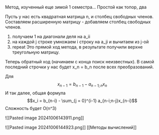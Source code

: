 Метод, изученный еще зимой 1 семестра... Простой как топор, два  

Пусть у нас есть квадратная матрица n, и столбец свободных членов. Составляем расширенную матрицу - добавляем столбец свободных членов.
1. получаем 1 на диагонали деля на a_ii
2. на каждой j строке умножаем i строку на a_ji и вычитаем из j-ой
3. repeat
Это прямой ход метода, в результате получили верхне треугольную матрицу. 

Теперь обратный ход (начинаем с конца поиск неизвестных). В самой последний строчки у нас будет x_n = b_n после всех преобразований.

Для $$x_{n-1} = b_{n-1} - a_{n-1;n}x_{n}$$ И так далее, общая формула 
$$x_i = b_{n-i} - \sum_{j = 0}^{i-1} a_{n-i;n-j}x_{n-i}$$
Сложность будет O(n^3)

![[Pasted image 20241006143911.png]]

![[Pasted image 20241006144923.png]]
[[Методы вычислений]]